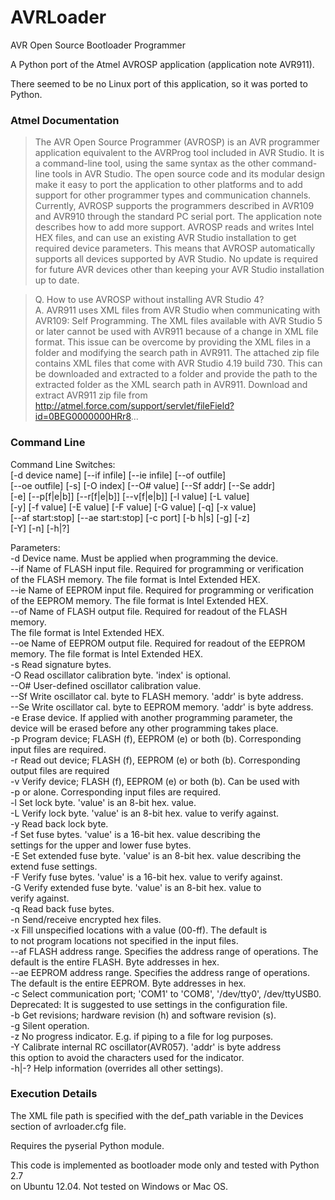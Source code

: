 # AVRLoader
AVR Open Source Bootloader Programmer  
  
A Python port of the Atmel AVROSP application (application note AVR911).  

There seemed to be no Linux port of this application, so it was ported 
to Python. 
  
### Atmel Documentation  
>   The AVR Open Source Programmer (AVROSP) is an AVR programmer application 
   equivalent to the AVRProg tool included in AVR Studio. It is a 
   command-line tool, using the same syntax as the other command-line tools 
   in AVR Studio. The open source code and its modular design make 
   it easy to port the application to other platforms and to add support 
   for other programmer types and communication channels. Currently, 
   AVROSP supports the programmers described in AVR109 and AVR910 
   through the standard PC serial port. The application note describes how 
   to add more support. AVROSP reads and writes Intel HEX files, and 
   can use an existing AVR Studio installation to get required device 
   parameters. This means that AVROSP automatically supports all 
   devices supported by AVR Studio. No update is required for future AVR 
   devices other than keeping your AVR Studio installation up to date. 
  
>   Q. How to use AVROSP without installing AVR Studio 4?  
>   A. AVR911 uses XML files from AVR Studio when communicating with 
      AVR109: Self Programming. The XML files available with AVR Studio 5 
      or later cannot be used with AVR911 because of a change in XML file 
      format. This issue can be overcome by providing the XML files in a 
      folder and modifying the search path in AVR911. The attached zip file 
      contains XML files that come with AVR Studio 4.19 build 730. This can 
      be downloaded and extracted to a folder and provide the path to the 
      extracted folder as the XML search path in AVR911. Download and extract 
      AVR911 zip file from http://atmel.force.com/support/servlet/fileField?id=0BEG0000000HRr8...  
     
### Command Line  
  
Command Line Switches:  
    [-d device name] [--if infile] [--ie infile] [--of outfile]  
    [--oe outfile] [-s] [-O index] [--O# value] [--Sf addr] [--Se addr]  
    [-e] [--p[f|e|b]] [--r[f|e|b]] [--v[f|e|b]] [-l value] [-L value]  
    [-y] [-f value] [-E value] [-F value] [-G value] [-q] [-x value]  
    [--af start:stop] [--ae start:stop] [-c port] [-b h|s] [-g] [-z]  
    [-Y] [-n] [-h|?]  
   
Parameters:  
-d      Device name. Must be applied when programming the device.  
--if    Name of FLASH input file. Required for programming or verification  
        of the FLASH memory. The file format is Intel Extended HEX.  
--ie    Name of EEPROM input file. Required for programming or verification  
        of the EEPROM memory. The file format is Intel Extended HEX.  
--of    Name of FLASH output file. Required for readout of the FLASH memory.  
        The file format is Intel Extended HEX.  
--oe    Name of EEPROM output file. Required for readout of the EEPROM  
        memory. The file format is Intel Extended HEX.  
-s      Read signature bytes.  
-O      Read oscillator calibration byte. 'index' is optional.  
--O#    User-defined oscillator calibration value.  
--Sf    Write oscillator cal. byte to FLASH memory. 'addr' is byte address.  
--Se    Write oscillator cal. byte to EEPROM memory. 'addr' is byte address.  
-e      Erase device. If applied with another programming parameter, the  
        device will be erased before any other programming takes place.  
-p      Program device; FLASH (f), EEPROM (e) or both (b). Corresponding  
        input files are required.  
-r      Read out device; FLASH (f), EEPROM (e) or both (b). Corresponding  
        output files are required  
-v      Verify device; FLASH (f), EEPROM (e) or both (b). Can be used with  
        -p or alone. Corresponding input files are required.  
-l      Set lock byte. 'value' is an 8-bit hex. value.  
-L      Verify lock byte. 'value' is an 8-bit hex. value to verify against.  
-y      Read back lock byte.  
-f      Set fuse bytes. 'value' is a 16-bit hex. value describing the  
        settings for the upper and lower fuse bytes.  
-E      Set extended fuse byte. 'value' is an 8-bit hex. value describing the  
        extend fuse settings.  
-F      Verify fuse bytes. 'value' is a 16-bit hex. value to verify against.  
-G      Verify extended fuse byte. 'value' is an 8-bit hex. value to  
        verify against.  
-q      Read back fuse bytes.  
-n      Send/receive encrypted hex files.  
-x      Fill unspecified locations with a value (00-ff). The default is  
        to not program locations not specified in the input files.  
--af    FLASH address range. Specifies the address range of operations. The  
        default is the entire FLASH. Byte addresses in hex.  
--ae    EEPROM address range. Specifies the address range of operations.  
        The default is the entire EEPROM. Byte addresses in hex.  
-c      Select communication port; 'COM1' to 'COM8', '/dev/tty0', /dev/ttyUSB0.  
        Deprecated: It is suggested to use settings in the configuration file.  
-b      Get revisions; hardware revision (h) and software revision (s).  
-g      Silent operation.  
-z      No progress indicator. E.g. if piping to a file for log purposes.  
-Y      Calibrate internal RC oscillator(AVR057). 'addr' is byte address  
        this option to avoid the characters used for the indicator.  
-h|-?   Help information (overrides all other settings).  
   
### Execution Details  
  
The XML file path is specified with the def_path variable in the Devices  
section of avrloader.cfg file.  
   
Requires the pyserial Python module.  
  
This code is implemented as bootloader mode only and tested with Python 2.7  
on Ubuntu 12.04. Not tested on Windows or Mac OS.  
